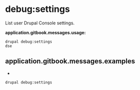 # debug:settings
List user Drupal Console settings.

**application.gitbook.messages.usage:**
```
drupal debug:settings
dse
```

## application.gitbook.messages.examples
* 
```
drupal debug:settings
```
